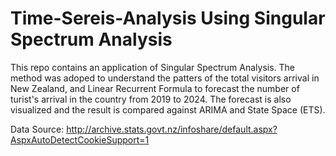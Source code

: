 # Time-Sereis-Analysis Using Singular Spectrum Analysis
This repo contains an application of Singular Spectrum Analysis. The method was adoped to understand the patters of the total visitors arrival in New Zealand, and Linear Recurrent Formula to forecast the number of turist's arrival in the country from 2019 to 2024. The forecast is also visualized and the result is compared against ARIMA and State Space (ETS).

Data Source:  http://archive.stats.govt.nz/infoshare/default.aspx?AspxAutoDetectCookieSupport=1
